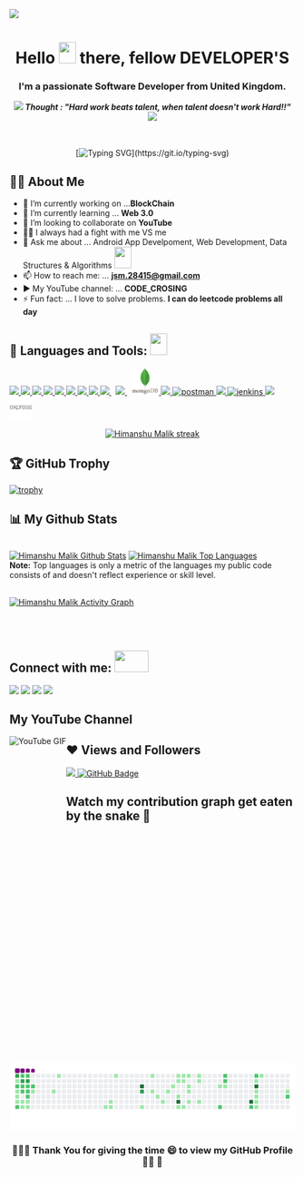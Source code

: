 <!-- <a href="#"><img width="1280" height="576" src="https://github.com/jsm-28415/Personal/blob/main/7YQo.gif" height="175px"/></a> -->
<!-- <a href="#"><img width="1000" height="auto" src="https://github.com/jsm-28415/Personal/blob/main/ezgif.com-gif-maker%20(11).gif" height="175px"/></a> -->

<a href="#"><img width="800" height="auto" src="https://github.com/jsm-28415/Personal/blob/main/innntrroo.gif" height="175px"/></a>


<h1 align="center">Hello <img src="https://raw.githubusercontent.com/MartinHeinz/MartinHeinz/master/wave.gif" width="30px" height="38"> there, fellow DEVELOPER'S</h1>
<h3 align="center">I'm a passionate Software Developer from United Kingdom.</h3>

<p align="center">
<img src="https://media.giphy.com/media/qjqUcgIyRjsl2/giphy.gif" width="50" /> <b><i align="center">Thought : "Hard work beats talent, when talent doesn't work Hard!!”</i></b> <img src="https://media.giphy.com/media/qjqUcgIyRjsl2/giphy.gif" width="50" />
</p>
  
  
<!-- 
###
**jsm-28415/jsm-28415** is a ✨ _special_ ✨ repository because its `README.md` (this file) appears on your GitHub profile. -->

<div align="center">
  
  <span>‎‎‎‎‎‎‎‎‎‎‎‎‎‎‎‎‎‎‎‎‎</span>
  
[![Typing SVG](https://readme-typing-svg.herokuapp.com?font=IBM+Plex+Sans&color=ff1493&size=36&lines=‎‎‎‎‎‎‎‎‎‎‎‎‎‎‎‎‎‎‎‎‎+Hey!+It's+Himanshu!;I'm+a+Software+Developer.;❤+Java+LeetCode+web3.0;I+❤+DSA..)](https://git.io/typing-svg)
</div>


## 🙋‍♂️ About Me

- 🔭 I’m currently working on ...**BlockChain**
- 🌱 I’m currently learning ... **Web 3.0**
- 👯 I’m looking to collaborate on **YouTube**
- 👊🤜 I always had a fight with me VS me 
- 💬 Ask me about ... Android App Develpoment, Web Development, Data Structures & Algorithms <img src="https://media.giphy.com/media/ObNTw8Uzwy6KQ/giphy.gif" width="30px" height="38">
- 📫 How to reach me: ... **jsm.28415@gmail.com**
- ▶️ My YouTube channel: ... **CODE_CROSING** 
- ⚡ Fun fact: ... I love to solve problems. **I can do leetcode problems all day**

## 🚀 Languages and Tools: <img src = "https://media2.giphy.com/media/QssGEmpkyEOhBCb7e1/giphy.gif?cid=ecf05e47a0n3gi1bfqntqmob8g9aid1oyj2wr3ds3mg700bl&rid=giphy.gif" width = 30px height="38">
<p align="left"> 
    <a href="https://www.java.com" target="_blank"> <img src="https://img.icons8.com/color/48/000000/java-coffee-cup-logo.png"/> </a>
    <a href="https://reactjs.org/" target="_blank"> <img src="https://img.icons8.com/color/48/000000/react-native.png"/> </a>
    <a href="https://spring.io/projects/spring-boot" target="_blank"> <img src="https://img.icons8.com/color/48/000000/spring-logo.png"/> </a> 
    <a href="https://developer.mozilla.org/en-US/docs/Web/JavaScript" target="_blank"> <img src="https://img.icons8.com/color/48/000000/javascript.png"/> </a> 
    <a href="https://www.w3.org/html/" target="_blank"> <img src="https://img.icons8.com/color/48/000000/html-5.png"/> </a> 
    <a href="https://www.w3schools.com/css/" target="_blank"> <img src="https://img.icons8.com/color/48/000000/css3.png"/> </a> 
    <a href="https://getbootstrap.com" target="_blank"> <img src="https://img.icons8.com/color/48/000000/bootstrap.png"/> </a> 
    <a href="https://www.python.org" target="_blank"> <img src="https://img.icons8.com/color/48/000000/python.png"/> </a> 
    <a style="padding-right:8px;" href="https://nodejs.org" target="_blank"> <img src="https://img.icons8.com/color/48/000000/nodejs.png"/> </a> 
    <a style="padding-right:8px;" href="https://www.mysql.com/" target="_blank"> <img src="https://img.icons8.com/fluent/50/000000/mysql-logo.png"/> </a>
    <a href="https://www.mongodb.com/" target="_blank"> <img src="https://raw.githubusercontent.com/devicons/devicon/master/icons/mongodb/mongodb-original-wordmark.svg" alt="mongodb" width="48" height="48"/> </a> 
    <a href="https://firebase.google.com/" target="_blank"> <img src="https://img.icons8.com/color/48/000000/firebase.png"/> </a> 
    <a href="https://postman.com" target="_blank"> <img src="https://www.vectorlogo.zone/logos/getpostman/getpostman-icon.svg" alt="postman" width="45" height="45"/> </a>   
    <a href="https://git-scm.com/" target="_blank"> <img src="https://img.icons8.com/color/48/000000/git.png"/> </a> 
    <a href="https://www.jenkins.io" target="_blank"> <img src="https://www.vectorlogo.zone/logos/jenkins/jenkins-icon.svg" alt="jenkins" width="48" height="48"/> </a> 
    <a href="https://redux.js.org" target="_blank"> <img src="https://img.icons8.com/color/48/000000/redux.png"/> </a>
    <a href="https://expressjs.com" target="_blank"> <img src="https://raw.githubusercontent.com/devicons/devicon/master/icons/express/express-original-wordmark.svg" alt="express" width="40" height="40"/> </a>
</p>

<p align="center">
    <a href="https://github.com/jsm-28415/github-readme-streak-stats">
        <img title="🔥 Get streak stats for your profile at git.io/streak-stats" alt="Himanshu Malik streak" src="https://github-readme-streak-stats.herokuapp.com/?user=jsm-28415&theme=black-ice&hide_border=true&stroke=0000&background=060A0CD0"/>
    </a>
</p>

<!-- <img src = "https://github-readme-stats.vercel.app/api?username=jsm-28415&&show_icons=true&title_color=ffffff&icon_color=bb2acf&text_color=daf7dc&bg_color=151515"> -->

## 🏆 GitHub Trophy
[![trophy](https://github-profile-trophy.vercel.app/?username=jsm-28415&column=8)](https://github-profile-trophy.vercel.app/?username=jsm-28415&column=8)

## 📊 My Github Stats

  <br/>
    <a href="https://github.com/jsm-28415/github-readme-stats"><img alt="Himanshu Malik Github Stats" src="https://github-readme-stats.vercel.app/api?username=jsm-28415&show_icons=true&count_private=true&theme=react&hide_border=true&bg_color=0D1117" /></a>
  <a href="https://github.com/jsm-28415/github-readme-stats"><img alt="Himanshu Malik Top Languages" src="https://github-readme-stats.vercel.app/api/top-langs/?username=jsm-28415&langs_count=8&count_private=true&layout=compact&theme=react&hide_border=true&bg_color=0D1117" /></a>
  <br/>
  <b>Note:</b> Top languages is only a metric of the languages my public code consists of and doesn't reflect experience or skill level.


<br/>
<br/>

<a href="https://github.com/jsm-28415/github-readme-activity-graph"><img alt="Himanshu Malik Activity Graph" src="https://activity-graph.herokuapp.com/graph?username=jsm-28415&bg_color=0D1117&color=5BCDEC&line=5BCDEC&point=FFFFFF&hide_border=true" /></a>

<br/>
<br/>

## Connect with me: <img src='https://raw.githubusercontent.com/ShahriarShafin/ShahriarShafin/main/Assets/handshake.gif' width="60px" height="38">
<p align="left">

<a href = "https://www.linkedin.com/in/himanshu-malik-54728917a/"><img src="https://img.icons8.com/fluent/48/000000/linkedin.png"/></a>
<a href = "https://twitter.com/MalikHacking"><img src="https://img.icons8.com/fluent/48/000000/twitter.png"/></a>
<a href = "https://www.instagram.com/its_himanshu2000/"><img src="https://img.icons8.com/fluent/48/000000/instagram-new.png"/></a>
<a href = "https://www.youtube.com/channel/UCB56-AiILovestYUPiGq8ng"><img src="https://img.icons8.com/color/48/000000/youtube-play.png"/></a>

</p>

## My YouTube Channel

<img align="left" alt="YouTube GIF" width="auto" height="576" src="https://github.com/jsm-28415/Personal/blob/main/ezgif.com-gif-maker.gif">

## ❤ Views and Followers
<a href="https://github.com/Meghna-DAS/github-profile-views-counter">
    <img src="https://komarev.com/ghpvc/?username=jsm-28415">
</a>
<a href="https://github.com/jsm-28415?tab=followers"><img src="https://img.shields.io/github/followers/jsm-28415?label=Followers&style=social" alt="GitHub Badge"></a>

## Watch my contribution graph get eaten by the snake 🐍
![snake gif](https://github.com/jsm-28415/jsm-28415/blob/output/github-contribution-grid-snake.gif)


<div align="center">

### 👩‍🚀🚀 Thank You for giving the time 😄 to view my GitHub  Profile 👩‍🚀 🚀
</div>
